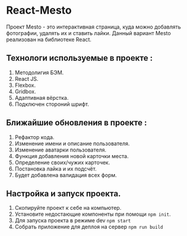 # React-Mesto

Проект Mesto - это интерактивная страница, куда можно добавлять фотографии, удалять их и ставить лайки.
Данный вариант Mesto реализован на библиотеке React.

## Технологи используемые в проекте :

1) Методолигия БЭМ.
2) React JS.
3) Flexbox.
4) Gridbox.
5) Адаптивная вёрстка.
6) Подключен стороний шрифт.

## Ближайшие обновления в проекте :

1) Рефактор кода.
2) Изменение имени и описание пользователя.
3) Изменение аватарки пользователя.
4) Функция добавления новой карточки места.
5) Определение своих/чужих карточек.
6) Постановка лайка и их подсчёт.
7) Будет добавлена валидация всех форм.

## Настройка и запуск проекта.

1) Скопируйте проект к себе на компьютер.
2) Установите недостающие компоненты при помощи `npm init`.
3) Для запуска проекта в режиме dev `npm start`
4) Собрать приложение для деплоя на сервер `npm run build`
